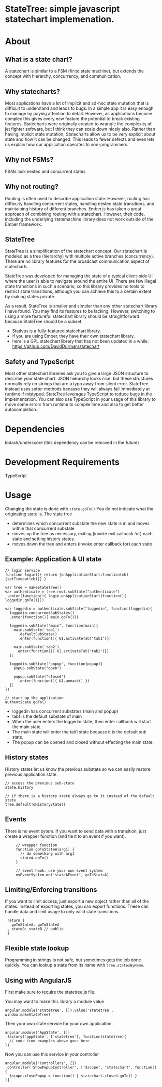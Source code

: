 # StateTree: simple javascript statechart implemenation.

# About


## What is a state chart?

A statechart is similar to a FSM (finite state machine), but extends the concept with hierarchy, concurrency, and communication.

## Why statecharts?

Most applications have a lot of implicit and ad-hoc state mutation that is difficult to understand and leads to bugs.
In a simple app it is easy enough to manage by paying attention to detail.
However, as applications become complex this gives every new feature the potential to break existing features.
Statecharts were originally created to wrangle the complexity of jet fighter software, but I think they can scale down nicely also.
Rather than having implicit state mutation, Statecharts allow us to be very explicit about state and how it can be changed.
This leads to fewer defects and even lets us explain how our application operates to non-programmers.

## Why not FSMs?

FSMs lack nested and concurrent states


## Why not routing?

Routing is often used to describe application state. However, routing has difficulty handling concurrent states, handling nested state transitions, and maintaining history of different branches.
Ember.js has taken a great approach of combining routing with a statechart. However, their code, including the underlying statemachine library does not work outside of the Ember framework.


## StateTree

StateTree is a simplification of the statechart concept. 
Our statechart is modeled as a tree (hierarchy) with multiple active branches (concurrency).
There are no library features for the broadcast communication aspect of statecharts.

StateTree was developed for managing the state of a typical client-side UI where the user is able to navigate around the entire UI.
There are few illegal state transitions in such a scenario, so this library provides no tools to restrict state transitions, although you can achieve this to a certain extent by making states private.

As a result, StateTree is smaller and simpler than any other statechart library I have found.
You may find its features to be lacking.
However, switching to using a more featureful statechart library should be straightforward because StateTree should be a subset.

* Stativus is a fully-featured statechart library.
* If you are using Ember, they have their own statechart library.
* here is a GPL statechart library that has not been updated in a while: https://github.com/DavidDurman/statechart


## Safety and TypeScript

Most other statechart libraries ask you to give a large JSON structure to describe your state chart.
JSON hierarchy looks nice, but these structures normally rely on strings that are a typo away from silent error.
StateTree instead uses setter methods because they will always fail immediately at runtime if mistyped.
StateTree leverages TypeScript to reduce bugs in the implementation.
You can also use TypeScript in your usage of this library to move some errors from runtime to compile time and also to get better autocompletion.


# Dependencies

lodash/underscore (this dependency can be removed in the future)


# Development Requirements

TypeScript


# Usage

Changing the state is done with `state.goTo()`
You do not indicate what the originating state is.
The state tree 
 * determines which concurrent substate the new state is in and moves within that concurrent substate
 * moves up the tree as necessary, exiting (invoke exit callback for) each state and setting history states.
 * moves down the tree and enters (invoke enter callback for) each state


## Example: Application & UI state

~~~~~~~~~~~~~~ {.js}
// login service
function login(){ return {onApplicationStart:function(cb){setTimeout(cb)}} }

var tree = makeStateTree()
var authenticate = tree.root.subState("authenticate")
 .enter(function(){ login.onApplicationStart(function(){ loggedin.goTo()}})

var loggedin = authenticate.subState("loggedin", function(loggedin){
  loggedin.concurrentSubStates()
  .enter(function(){ main.goTo()})

  loggedin.subState("main", function(main){
    main.subState('tab1')
      .defaultSubState()
      .enter(function(){ UI.activateTab('tab1')})
     
    main.subState('tab2')
     .enter(function(){ UI.activateTab('tab2')})
  }) 
  
  loggedin.subState("popup", function(popup){
    popup.subState("open")
    
    popup.subState("closed")
      .enter(function(){ UI.unmask() })
  })
})

// start up the application
authenticate.goTo()
~~~~~~~~~~~~~~


* loggedin has concurrent substates (main and popup)
* tab1 is the default substate of main
* When the user enters the loggedin state, then enter callback will start the main state.
* The main state will enter the tab1 state because it is the default sub state.
* The popup can be opened and closed without effecting the main state.


## History states

History states let us know the previous substate so we can easily restore previous application state.

    // access the previous sub-state
    state.history

    // if there is a history state always go to it instead of the default state
    tree.defaultToHistoryState()


## Events

There is no event sytem.
If you want to send data with a transition, just create a wrapper function (and tie it to an event if you want).

~~~~~~~~~~~~~~ {.js}
     // wrapper function
     function goToStateA(arg1) {
       // do something with arg1
       stateA.goTo()
     } 

     // event hook: use your own event system
     myEventSystem.on('stateAEvent', goToStateA)
~~~~~~~~~~~~~~


## Limiting/Enforcing transitions

If you want to limit access, just export a new object rather than all of the states.
Instead of exporting states, you can export functions.
These can handle data and limit usage to only valid state transitions.

     return {
       goToStateA: goToStateA
     , stateB: stateB // public
     }


## Flexible state lookup

Programming in strings is not safe, but sometimes gets the job done quickly.
You can lookup a state from its name with `tree.statesByName`.


## Using with AngularJS

First make sure to require the statetree.js file.

You may want to make this library a module value

    angular.module('statetree', []).value('statetree', window.makeStateTree)

Then your own state service for your own application.

    angular.module('AppState', [])
    .factory('appState', ['statetree'], function(statetree){
      // code from examples above goes here
    })


Now you can use this service in your controller

    angular.module('Controllers', [])
    .controller('ShowPopupController', ['$scope', 'statechart', function(){
      $scope.closePopup = function() { statechart.closed.goTo() }
    }]
